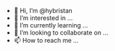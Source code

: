 - 👋 Hi, I’m @hybristan
- 👀 I’m interested in ...
- 🌱 I’m currently learning ...
- 💞️ I’m looking to collaborate on ...
- 📫 How to reach me ...

<!---
hybristan/hybristan is a ✨ special ✨ repository because its `README.md` (this file) appears on your GitHub profile.
You can click the Preview link to take a look at your changes.
--->
